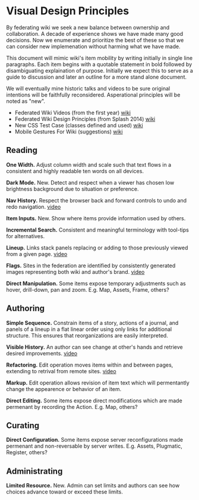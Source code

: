 # Visual Design Principles
By federating wiki we seek a new balance between ownership and collaboration.
A decade of experience shows we have made many good decisions.
Now we enumerate and prioritize the best of these so that we can consider new implemenation without harming what we have made.

This document will mimic wiki's item mobility by writing initially in single line paragraphs.
Each item begins with a quotable statement in bold followed by disambiguating explaination of purpose.
Initially we expect this to serve as a guide to discussion and later an outline for a more stand alone document.

We will eventually mine historic talks and videos to be sure original intentions will be faithfully reconsidered.
Asperational principles will be noted as "new".

- Federated Wiki Videos (from the first year) [wiki](http://video.fed.wiki.org/)
- Federated Wiki Design Principles (from Splash 2014) [wiki](http://splash.fed.wiki.org/view/welcome-visitors/view/splash-2014/view/federated-wiki-design-principles)
- New CSS Test Case (classes defined and used) [wiki](http://ward.dojo.fed.wiki/new-css-test-case.html)
- Mobile Gestures For Wiki (suggestions) [wiki](http://ward.asia.wiki.org/view/touch-support/view/mobile-gestures-for-wiki/view/flutter-client)

## Reading

__One Width.__ Adjust column width and scale such that text flows in a consistent and highly readable ten words on all devices.

__Dark Mode.__ New. Detect and respect when a viewer has chosen low brightness background due to situation or preference.

__Nav History.__ Respect the browser back and forward controls to undo and redo navigation. [video](http://video.fed.wiki.org/10-scrolling-history-tests.html)

__Item Inputs.__ New. Show where items provide information used by others.

__Incremental Search.__ Consistent and meaningful terminology with tool-tips for alternatives.

__Lineup.__ Links stack panels replacing or adding to those previously viewed from a given page. [video](http://video.fed.wiki.org/05-columns-desktop-dragging.html)

__Flags.__ Sites in the federation are identified by consistently generated images representing both wiki and author's brand. [video](http://video.fed.wiki.org/10-scrolling-history-tests.html)

__Direct Manipulation.__ Some items expose temporary adjustments such as hover, drill-down, pan and zoom. E.g. Map, Assets, Frame, others?

## Authoring

__Simple Sequence.__ Constrain items of a story, actions of a journal, and panels of a lineup in a flat linear order using only links for additional structure. This ensures that reorganizations are easily interpreted.

__Visible History.__ An author can see change at other's hands and retrieve desired improvements. [video](http://video.fed.wiki.org/01-story-and-journal.html)

__Refactoring.__ Edit operation moves items within and between pages, extending to retrival from remote sites. [video](http://video.fed.wiki.org/02-cross-page-referencing.html)

__Markup.__ Edit operation allows revision of item text which will permentantly change the appearence or behavior of an item.

__Direct Editing.__ Some items expose direct modifications which are made permenant by recording the Action. E.g. Map, others?

## Curating

__Direct Configuration.__ Some items expose server reconfigurations made permenant and non-reversable by server writes. E.g. Assets, Plugmatic, Register, others?

## Administrating

__Limited Resource.__ New. Admin can set limits and authors can see how choices advance toward or exceed these limits.
